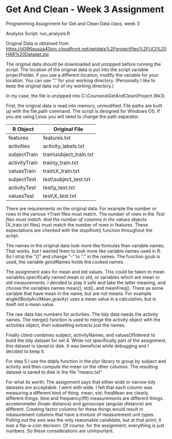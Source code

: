 # Get And Clean - Week 3 Assignment
Programming Assignment for Get and Clean Data class, week 3

Analysis Script: run_analysis.R

Original Data is obtained from
https://d396qusza40orc.cloudfront.net/getdata%2Fprojectfiles%2FUCI%20HAR%20Dataset.zip 

The original data should be downloaded and unzipped before running the script.
The location of the original data is put into the script variable projectFolder, if you
use a different location, modify the variable for your location. You can use "." for
your working directory. (Personally I like to keep the original data out of my working
directory.)

In my case, the file is unzipped into C:\\Coursera\\GetAndClean\\Project.Wk3\\

First, the original data is read into memory, unmodified. File paths are built up
with the file.path command. The script is designed for Windows OS. If you are
using Linux you will need to change the path separator.


R Object      | Original File
------------- | -------------
features      | features.txt
activities    | activity_labels.txt
subjectTrain  | train\\subject_train.txt
activityTrain | train\\y_train.txt
valuesTrain   | train\\X_train.txt
subjectTest   | test\\subject_test.txt
activityTest  | test\\y_test.txt
valuesTest    | test\\X_test.txt

There are requirements on the original data. For example the number or rows in the various *Train
files must match. The number of rows in the *Test files must match. And the number of columns in
the values* objects (X_train.txt files) must match the number of rows in features. These
expectations are checked with the stopifnot() function throughout the script.

The names in the original data look more like formulas than variable names. That works, but I wanted
them to look more like variable names used in R. So I strip the "()" and change "-" to "." in the names.
The function gsub is used, the variable goodNames holds the cooked names.

The assignment asks for mean and std values. This could be taken to mean variables specifically named
mean or std, or variables which are mean or std measurements. I decided to play it safe and take
the latter meaning, and choose the variables names mean(), std(), and meanFreq(). There as some
variable that have mean in the name, but are not means. For example angle(tBodyAccMean,gravity) uses
a mean value in a calculation, but is itself not a mean value.

The raw data has numbers for activities. The tidy data needs the activity names. The merge() function is
used to merge the activity object with the activities object, then subsetting extracts just the names.

Finally cbind combines subject, activityNames, and valuesOfInterest to build the tidy dataset for
set 4. While not specifically part of the assignment, this dataset is saved to disk. It was beneficial
while debugging and I decided to keep it.

For step 5 I use the ddply function in the plyr library to group by subject and activity and then compute
the mean on the other columns. The resulting dataset is saved to disk in the file "means.txt"


For what its worth: The assignment says that either wide or narrow tidy datasets are acceptable. I went with
wide. I felt that each column was measuring a different kind of thing. mean, std, freqMean are clearly different
things. time and frequency(fft) measurements are different things. accelerometer (linaer distance) and
gyroscope (angular distance) are different. Creating factor columns for these things would result in
measurement columns that have a mixture of measurement unit types. Pulling out the axis was the only
reasonable candidate, but at that point, it was a flip-a-coin decision. Of course, for the assignment,
everything is just numbers. So these considerations are unimportant.



